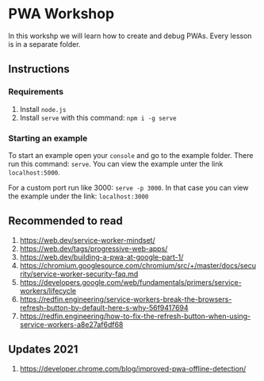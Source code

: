 # PWA Workshop

In this workshp we will learn how to create and debug PWAs.
Every lesson is in a separate folder. 

## Instructions

### Requirements

1. Install `node.js`
2. Install `serve` with this command: `npm i -g serve`


### Starting an example

To start an example open your `console` and go to the example folder. There run this command: `serve`. You can view the example unter the link `localhost:5000`.

For a custom port run like 3000: `serve -p 3000`. In that case you can view the example under the link: `localhost:3000`


## Recommended to read

1. https://web.dev/service-worker-mindset/
2. https://web.dev/tags/progressive-web-apps/
3. https://web.dev/building-a-pwa-at-google-part-1/
4. https://chromium.googlesource.com/chromium/src/+/master/docs/security/service-worker-security-faq.md
5. https://developers.google.com/web/fundamentals/primers/service-workers/lifecycle
6. https://redfin.engineering/service-workers-break-the-browsers-refresh-button-by-default-here-s-why-56f9417694
7. https://redfin.engineering/how-to-fix-the-refresh-button-when-using-service-workers-a8e27af6df68



## Updates 2021

1. https://developer.chrome.com/blog/improved-pwa-offline-detection/
